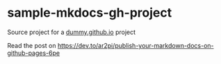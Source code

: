 # sample-mkdocs-gh-project

Source project for a [dummy.github.io](https://dummy.github.io) project

Read the post on https://dev.to/ar2pi/publish-your-markdown-docs-on-github-pages-6pe
